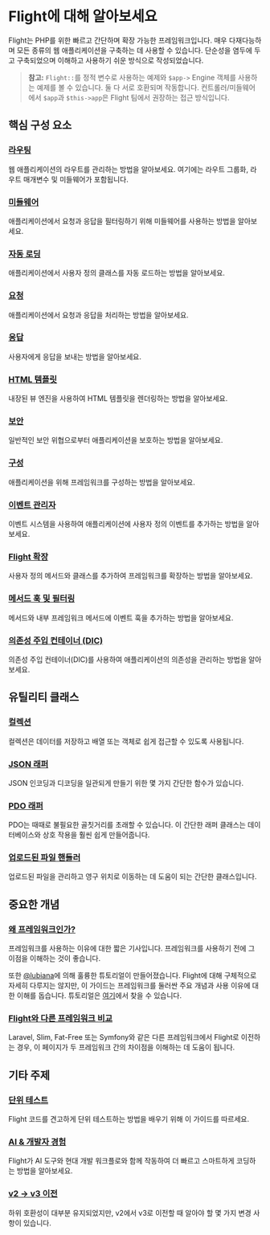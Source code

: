 # Flight에 대해 알아보세요

Flight는 PHP를 위한 빠르고 간단하며 확장 가능한 프레임워크입니다. 매우 다재다능하며 모든 종류의 웹 애플리케이션을 구축하는 데 사용할 수 있습니다. 
단순성을 염두에 두고 구축되었으며 이해하고 사용하기 쉬운 방식으로 작성되었습니다.

> **참고:** `Flight::`를 정적 변수로 사용하는 예제와 `$app->` Engine 객체를 사용하는 예제를 볼 수 있습니다. 둘 다 서로 호환되며 작동합니다. 컨트롤러/미들웨어에서 `$app`과 `$this->app`은 Flight 팀에서 권장하는 접근 방식입니다.

## 핵심 구성 요소

### [라우팅](/learn/routing)

웹 애플리케이션의 라우트를 관리하는 방법을 알아보세요. 여기에는 라우트 그룹화, 라우트 매개변수 및 미들웨어가 포함됩니다.

### [미들웨어](/learn/middleware)

애플리케이션에서 요청과 응답을 필터링하기 위해 미들웨어를 사용하는 방법을 알아보세요.

### [자동 로딩](/learn/autoloading)

애플리케이션에서 사용자 정의 클래스를 자동 로드하는 방법을 알아보세요.

### [요청](/learn/requests)

애플리케이션에서 요청과 응답을 처리하는 방법을 알아보세요.

### [응답](/learn/responses)

사용자에게 응답을 보내는 방법을 알아보세요.

### [HTML 템플릿](/learn/templates)

내장된 뷰 엔진을 사용하여 HTML 템플릿을 렌더링하는 방법을 알아보세요.

### [보안](/learn/security)

일반적인 보안 위협으로부터 애플리케이션을 보호하는 방법을 알아보세요.

### [구성](/learn/configuration)

애플리케이션을 위해 프레임워크를 구성하는 방법을 알아보세요.

### [이벤트 관리자](/learn/events)

이벤트 시스템을 사용하여 애플리케이션에 사용자 정의 이벤트를 추가하는 방법을 알아보세요.

### [Flight 확장](/learn/extending)

사용자 정의 메서드와 클래스를 추가하여 프레임워크를 확장하는 방법을 알아보세요.

### [메서드 훅 및 필터링](/learn/filtering)

메서드와 내부 프레임워크 메서드에 이벤트 훅을 추가하는 방법을 알아보세요.

### [의존성 주입 컨테이너 (DIC)](/learn/dependency-injection-container)

의존성 주입 컨테이너(DIC)를 사용하여 애플리케이션의 의존성을 관리하는 방법을 알아보세요.

## 유틸리티 클래스

### [컬렉션](/learn/collections)

컬렉션은 데이터를 저장하고 배열 또는 객체로 쉽게 접근할 수 있도록 사용됩니다.

### [JSON 래퍼](/learn/json)

JSON 인코딩과 디코딩을 일관되게 만들기 위한 몇 가지 간단한 함수가 있습니다.

### [PDO 래퍼](/learn/pdo-wrapper)

PDO는 때때로 불필요한 골칫거리를 초래할 수 있습니다. 이 간단한 래퍼 클래스는 데이터베이스와 상호 작용을 훨씬 쉽게 만들어줍니다.

### [업로드된 파일 핸들러](/learn/uploaded-file)

업로드된 파일을 관리하고 영구 위치로 이동하는 데 도움이 되는 간단한 클래스입니다.

## 중요한 개념

### [왜 프레임워크인가?](/learn/why-frameworks)

프레임워크를 사용하는 이유에 대한 짧은 기사입니다. 프레임워크를 사용하기 전에 그 이점을 이해하는 것이 좋습니다.

또한 [@lubiana](https://git.php.fail/lubiana)에 의해 훌륭한 튜토리얼이 만들어졌습니다. Flight에 대해 구체적으로 자세히 다루지는 않지만, 
이 가이드는 프레임워크를 둘러싼 주요 개념과 사용 이유에 대한 이해를 돕습니다. 
튜토리얼은 [여기](https://git.php.fail/lubiana/no-framework-tutorial/src/branch/master/README.md)에서 찾을 수 있습니다.

### [Flight와 다른 프레임워크 비교](/learn/flight-vs-another-framework)

Laravel, Slim, Fat-Free 또는 Symfony와 같은 다른 프레임워크에서 Flight로 이전하는 경우, 이 페이지가 두 프레임워크 간의 차이점을 이해하는 데 도움이 됩니다.

## 기타 주제

### [단위 테스트](/learn/unit-testing)

Flight 코드를 견고하게 단위 테스트하는 방법을 배우기 위해 이 가이드를 따르세요.

### [AI & 개발자 경험](/learn/ai)

Flight가 AI 도구와 현대 개발 워크플로와 함께 작동하여 더 빠르고 스마트하게 코딩하는 방법을 알아보세요.

### [v2 -> v3 이전](/learn/migrating-to-v3)

하위 호환성이 대부분 유지되었지만, v2에서 v3로 이전할 때 알아야 할 몇 가지 변경 사항이 있습니다.